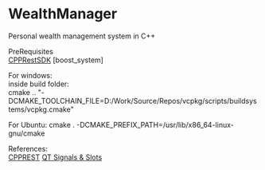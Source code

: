 # WealthManager
Personal wealth management system in C++

PreRequisites  
[CPPRestSDK](https://github.com/microsoft/cpprestsdk#getting-started)
[boost_system]

For windows:   
inside build folder:  
cmake .. "-DCMAKE_TOOLCHAIN_FILE=D:/Work/Source/Repos/vcpkg/scripts/buildsystems/vcpkg.cmake"

For Ubuntu:
cmake . -DCMAKE_PREFIX_PATH=/usr/lib/x86_64-linux-gnu/cmake


References:   
[CPPREST](https://mariusbancila.ro/blog/2017/11/19/revisited-full-fledged-client-server-example-with-c-rest-sdk-2-10/)
[QT Signals & Slots](https://doc.qt.io/qt-5/signalsandslots.html)
